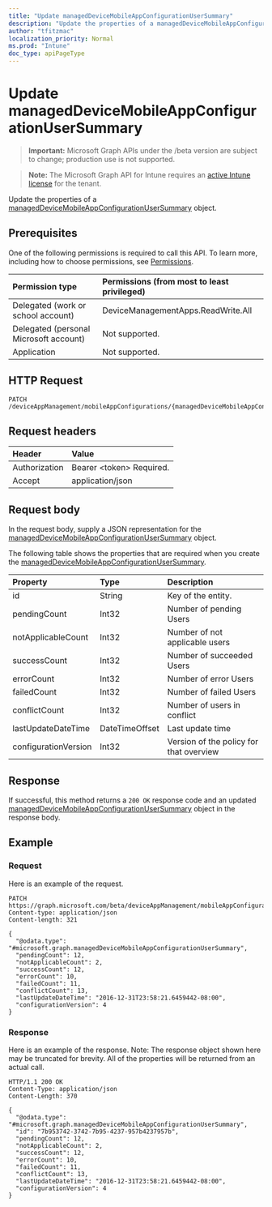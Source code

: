 ```yaml
---
title: "Update managedDeviceMobileAppConfigurationUserSummary"
description: "Update the properties of a managedDeviceMobileAppConfigurationUserSummary object."
author: "tfitzmac"
localization_priority: Normal
ms.prod: "Intune"
doc_type: apiPageType
---
```


# Update managedDeviceMobileAppConfigurationUserSummary

> **Important:** Microsoft Graph APIs under the /beta version are subject to change; production use is not supported.

> **Note:** The Microsoft Graph API for Intune requires an [active Intune license](https://go.microsoft.com/fwlink/?linkid=839381) for the tenant.

Update the properties of a [managedDeviceMobileAppConfigurationUserSummary](../resources/intune-apps-manageddevicemobileappconfigurationusersummary.md) object.

## Prerequisites
One of the following permissions is required to call this API. To learn more, including how to choose permissions, see [Permissions](/concepts/permissions-reference.md).

|Permission type|Permissions (from most to least privileged)|
|:---|:---|
|Delegated (work or school account)|DeviceManagementApps.ReadWrite.All|
|Delegated (personal Microsoft account)|Not supported.|
|Application|Not supported.|

## HTTP Request
<!-- {
  "blockType": "ignored"
}
-->
``` http
PATCH /deviceAppManagement/mobileAppConfigurations/{managedDeviceMobileAppConfigurationId}/userStatusSummary
```

## Request headers
|Header|Value|
|:---|:---|
|Authorization|Bearer &lt;token&gt; Required.|
|Accept|application/json|

## Request body
In the request body, supply a JSON representation for the [managedDeviceMobileAppConfigurationUserSummary](../resources/intune-apps-manageddevicemobileappconfigurationusersummary.md) object.

The following table shows the properties that are required when you create the [managedDeviceMobileAppConfigurationUserSummary](../resources/intune-apps-manageddevicemobileappconfigurationusersummary.md).

|Property|Type|Description|
|:---|:---|:---|
|id|String|Key of the entity.|
|pendingCount|Int32|Number of pending Users|
|notApplicableCount|Int32|Number of not applicable users|
|successCount|Int32|Number of succeeded Users|
|errorCount|Int32|Number of error Users|
|failedCount|Int32|Number of failed Users|
|conflictCount|Int32|Number of users in conflict|
|lastUpdateDateTime|DateTimeOffset|Last update time|
|configurationVersion|Int32|Version of the policy for that overview|



## Response
If successful, this method returns a `200 OK` response code and an updated [managedDeviceMobileAppConfigurationUserSummary](../resources/intune-apps-manageddevicemobileappconfigurationusersummary.md) object in the response body.

## Example

### Request
Here is an example of the request.
``` http
PATCH https://graph.microsoft.com/beta/deviceAppManagement/mobileAppConfigurations/{managedDeviceMobileAppConfigurationId}/userStatusSummary
Content-type: application/json
Content-length: 321

{
  "@odata.type": "#microsoft.graph.managedDeviceMobileAppConfigurationUserSummary",
  "pendingCount": 12,
  "notApplicableCount": 2,
  "successCount": 12,
  "errorCount": 10,
  "failedCount": 11,
  "conflictCount": 13,
  "lastUpdateDateTime": "2016-12-31T23:58:21.6459442-08:00",
  "configurationVersion": 4
}
```

### Response
Here is an example of the response. Note: The response object shown here may be truncated for brevity. All of the properties will be returned from an actual call.
``` http
HTTP/1.1 200 OK
Content-Type: application/json
Content-Length: 370

{
  "@odata.type": "#microsoft.graph.managedDeviceMobileAppConfigurationUserSummary",
  "id": "7b953742-3742-7b95-4237-957b4237957b",
  "pendingCount": 12,
  "notApplicableCount": 2,
  "successCount": 12,
  "errorCount": 10,
  "failedCount": 11,
  "conflictCount": 13,
  "lastUpdateDateTime": "2016-12-31T23:58:21.6459442-08:00",
  "configurationVersion": 4
}
```




